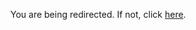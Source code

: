 <!DOCTYPE html>
<html lang="en">
<head>
    <title>Redirecting...</title>
</head>
<body>
    <p>You are being redirected. If not, click <a href="https://pypi.org/project/SoftwarePilot/" target="_blank">here</a>.</p>
    <script type="text/javascript">
        window.onload = function() {
            window.open("https://pypi.org/project/SoftwarePilot/");
        }
    </script>
</body>
</html>